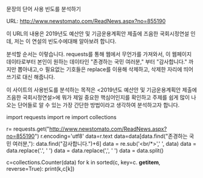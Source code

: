 문장의 단어 사용 빈도를 분석하기

URL: http://www.newstomato.com/ReadNews.aspx?no=855190

이 URL의 내용은 2019년도 예산안 및 기금운용계획안 제출에 즈음한 국회시정연설 인데, 저는 이 연설의 빈도수에대해 알아보려 합니다.

분석할 순서는 이렇습니다.
requests를 통해 웹에서 무언가를 가져와서, 
이 웹페이지 데이타로부터 본인이 원하는 데이타인 "존경하는 국민 여러분," 부터 "감사합니다." 까지만 뽑아내고,ㅇ
필요없는 기호들은 replace를 이용해 삭제하고, 삭제한 자리에 띄어쓰기로 대신 해줍니다. 

이 사이트의 사용빈도를 분석하는 목적은 <2019년도 예산안 및 기금운용계획안 제출에 즈음한 국회시정연설>에 뭐가 제일 중요한 핵심어인지를 확인하고
주제를 쉽게 많이 나오는 단어들로 알 수 있는 가장 간단한 방법이라고 생각하여 분석하고자 합니다.


import requests
import re
import collections

r= requests.get("http://www.newstomato.com/ReadNews.aspx?no=855190")
r.encoding='utf8'
data=r.text
data=data[data.find("존경하는 국민 여러분,"): data.find("감사합니다.")+6]
data = re.sub('<br/*>',' ', data)
data = data.replace('.', ' ')
data = data.replace(',', ' ') 
data = data.split()

c=collections.Counter(data)
for k in sorted(c, key=c. __getitem__, reverse=True):
    print(k,c[k])
